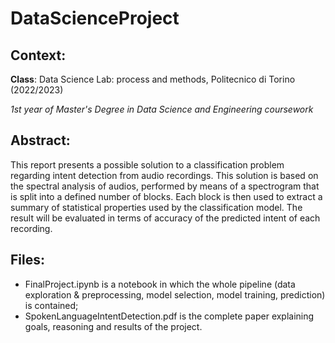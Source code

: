 # DataScienceProject

## Context:
**Class**: Data Science Lab: process and methods, Politecnico di Torino (2022/2023)

*1st year of Master's Degree in Data Science and Engineering coursework*

## Abstract: 
This report presents a possible solution to a classification problem regarding intent detection from audio recordings. This solution is based on the spectral analysis of audios, performed by means of a spectrogram that is split into a defined number of blocks. Each block is then used to extract a summary of statistical properties used by the classification model. The result will be evaluated in terms of accuracy of the predicted intent of each recording. 


## Files: 
- FinalProject.ipynb is a notebook in which the whole pipeline (data exploration & preprocessing, model selection, model training, prediction) is contained;
- SpokenLanguageIntentDetection.pdf is the complete paper explaining goals, reasoning and results of the project.

